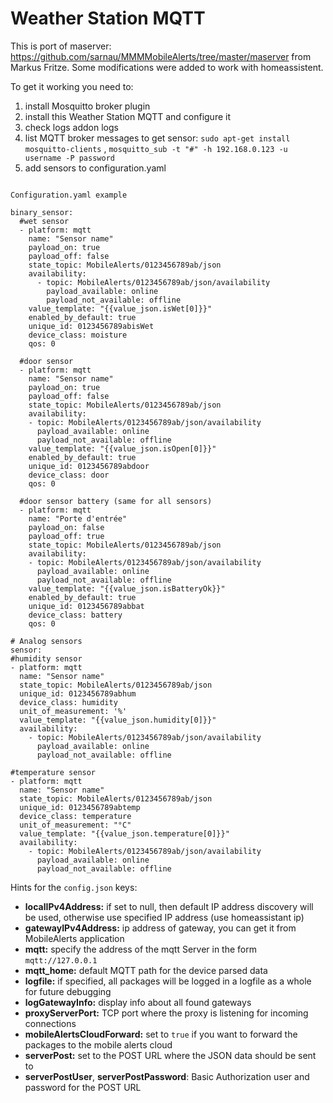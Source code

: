 # Weather Station MQTT

This is port of maserver: https://github.com/sarnau/MMMMobileAlerts/tree/master/maserver from Markus Fritze. Some modifications were added to work with homeassistent.

To get it working you need to:
1) install Mosquitto broker plugin
2) install this Weather Station MQTT and configure it
3) check logs addon logs
4) list MQTT broker messages to get sensor: ```sudo apt-get install mosquitto-clients``` , ```mosquitto_sub -t "#" -h 192.168.0.123 -u username -P password```
5) add sensors to configuration.yaml
```

Configuration.yaml example

binary_sensor:
  #wet sensor
  - platform: mqtt
    name: "Sensor name"
    payload_on: true
    payload_off: false
    state_topic: MobileAlerts/0123456789ab/json
    availability:
      - topic: MobileAlerts/0123456789ab/json/availability
        payload_available: online
        payload_not_available: offline
    value_template: "{{value_json.isWet[0]}}" 
    enabled_by_default: true 
    unique_id: 0123456789abisWet                    
    device_class: moisture
    qos: 0
    
  #door sensor
  - platform: mqtt
    name: "Sensor name"
    payload_on: true
    payload_off: false 
    state_topic: MobileAlerts/0123456789ab/json
    availability:
    - topic: MobileAlerts/0123456789ab/json/availability
      payload_available: online
      payload_not_available: offline
    value_template: "{{value_json.isOpen[0]}}"
    enabled_by_default: true
    unique_id: 0123456789abdoor                    
    device_class: door
    qos: 0
	  
  #door sensor battery (same for all sensors)
  - platform: mqtt
    name: "Porte d'entrée"
    payload_on: false 
    payload_off: true 
    state_topic: MobileAlerts/0123456789ab/json
    availability:
    - topic: MobileAlerts/0123456789ab/json/availability
      payload_available: online
      payload_not_available: offline
    value_template: "{{value_json.isBatteryOk}}"
    enabled_by_default: true
    unique_id: 0123456789abbat                    
    device_class: battery
    qos: 0 

# Analog sensors
sensor:
#humidity sensor
- platform: mqtt
  name: "Sensor name"
  state_topic: MobileAlerts/0123456789ab/json
  unique_id: 0123456789abhum
  device_class: humidity
  unit_of_measurement: '%'
  value_template: "{{value_json.humidity[0]}}"
  availability:
    - topic: MobileAlerts/0123456789ab/json/availability
      payload_available: online
      payload_not_available: offline

#temperature sensor
- platform: mqtt
  name: "Sensor name"
  state_topic: MobileAlerts/0123456789ab/json
  unique_id: 0123456789abtemp
  device_class: temperature
  unit_of_measurement: "°C"
  value_template: "{{value_json.temperature[0]}}"
  availability:   
    - topic: MobileAlerts/0123456789ab/json/availability
      payload_available: online
      payload_not_available: offline	  	  
```


Hints for the ```config.json``` keys:
  * **localIPv4Address:** if set to null, then default IP address discovery will be used, otherwise use specified IP address (use homeassistant ip)
  * **gatewayIPv4Address:** ip address of gateway, you can get it from MobileAlerts application
  * **mqtt:** specify the address of the mqtt Server in the form ```mqtt://127.0.0.1```
  * **mqtt_home:** default MQTT path for the device parsed data
  * **logfile:** if specified, all packages will be logged in a logfile as a whole for future debugging
  * **logGatewayInfo:** display info about all found gateways
  * **proxyServerPort:** TCP port where the proxy is listening for incoming connections
  * **mobileAlertsCloudForward:** set to ```true``` if you want to forward the packages to the mobile alerts cloud
  * **serverPost:** set to the POST URL where the JSON data should be sent to
  * **serverPostUser**, **serverPostPassword**: Basic Authorization user and password for the POST URL

